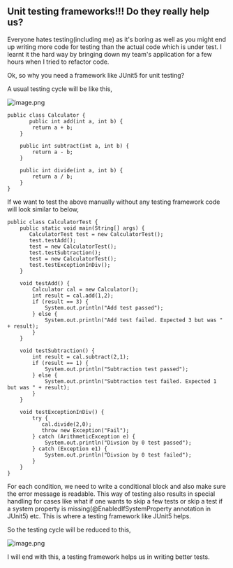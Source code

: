 ## Unit testing frameworks!!! Do they really help us?

Everyone hates testing(including me) as it's boring as well as you might end up writing more code for testing than the actual code which is under test. I learnt it the hard way by bringing down my team's application for a few hours when I tried to refactor code.

Ok, so why you need a framework like JUnit5 for unit testing?

A usual testing cycle will be like this,

![image.png](https://cdn.hashnode.com/res/hashnode/image/upload/v1597859949160/2-aaaSNQq.png)

```
public class Calculator {
       public int add(int a, int b) {
		return a + b;
	}
	
	public int subtract(int a, int b) {
		return a - b;
	}
	
	public int divide(int a, int b) {
		return a / b;
	}
}
``` 

If we want to test the above manually without any testing framework code will look similar to below,


```
public class CalculatorTest {
    public static void main(String[] args) {
       CalculatorTest test = new CalculatorTest();
       test.testAdd();
       test = new CalculatorTest();
       test.testSubtraction();
       test = new CalculatorTest();
       test.testExceptionInDiv();
    }

    void testAdd() {
        Calculator cal = new Calculator();
        int result = cal.add(1,2);
        if (result == 3) {
            System.out.println("Add test passed");
        } else {
            System.out.println("Add test failed. Expected 3 but was " + result);
        }
    }

    void testSubtraction() {
        int result = cal.subtract(2,1);
        if (result == 1) {
            System.out.println("Subtraction test passed");
        } else {
            System.out.println("Subtraction test failed. Expected 1 but was " + result);
        }
    }

    void testExceptionInDiv() {
        try {
           cal.divide(2,0);
           throw new Exception("Fail");
        } catch (ArithmeticException e) {
            System.out.println("Divsion by 0 test passed");
        } catch (Exception e1) {
            System.out.println("Divsion by 0 test failed");
        }
    }
}
```

For each condition, we need to write a conditional block and also make sure the error message is readable. This way of testing also results in special handling for cases like what if one wants to skip a few tests or skip a test if a system property is missing(@EnabledIfSystemProperty annotation in JUnit5) etc. This is where a testing framework like JUnit5 helps.

So the testing cycle will be reduced to this,

![image.png](https://cdn.hashnode.com/res/hashnode/image/upload/v1597860078444/uLg-RTB1Y.png)

I will end with this, a testing framework helps us in writing better tests.
